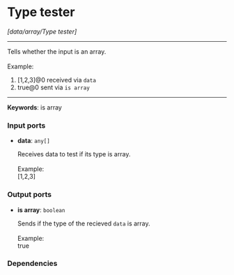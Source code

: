 # Type tester

_[data/array/Type tester]_

---

Tells whether the input is an array.<br>
<br>
Example:<br>
1. [1,2,3]@0 received via `data`<br>
2. true@0 sent via `is array`<br>

---

__Keywords__: is array

### Input ports

* __data__: ` any[] `


    Receives data to test if its type is array.<br>
    <br>
    Example:<br>
    [1,2,3]<br>

### Output ports

* __is array__: ` boolean `


    Sends if the type of the recieved `data` is array.<br>
    <br>
    Example:<br>
    true<br>

### Dependencies




